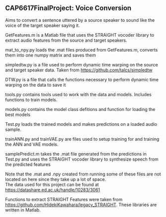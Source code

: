 ## CAP6617FinalProject: Voice Conversion
Aims to convert a sentence uttered by a source speaker to sound like the voice of the target speaker saying it.

GetFeatures.m is a Matlab file that uses the STRAIGHT vocoder library to extract audio features from the source and target speakers.

mat_to_npy.py loads the .mat files produced from GetFeatures.m, converts them into one numpy matrix and saves them

simpledtw.py is a file used to perform dynamic time warping on the source and target speaker data. Taken from https://github.com/talcs/simpledtw

DTW.py is a file that calls the functions necessary to perform dynamic time warping on the data to save it

tools.py contains tools used to work with the data and models. Includes functions to train models.

models.py contains the model class defitions and function for loading the best models

Test.py loads the trained models and makes predictions on a loaded audio sample.

trainANN.py and trainVAE.py are files used to setup training for and training the ANN and VAE models.

samplePredict.m takes the .mat file generated from the predictions in Test.py and uses the STRAIGHT vocoder library to synthesize speech from the predicted features

 Note that the .mat and .npy created from running some of these files are not located on here since they take up a lot of space.  
 The data used for this project can be found at https://datashare.ed.ac.uk/handle/10283/3061


Functions to extract STRAIGHT Features were taken from https://github.com/HidekiKawahara/legacy_STRAIGHT.  These libraries are written in Matlab.

